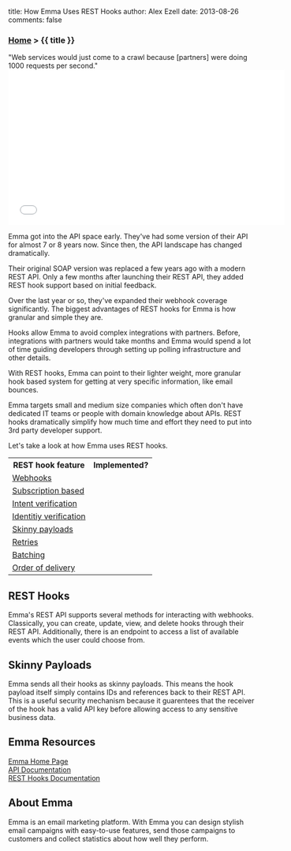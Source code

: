 title: How Emma Uses REST Hooks
author: Alex Ezell
date: 2013-08-26
comments: false

### [Home](/) > {{ title }}

<div class="quote">"Web services would just come to a crawl because [partners] were doing 1000 requests per second."</div>

<iframe width="560" height="315" src="//www.youtube.com/embed/ZmLeOGDrwmU" frameborder="0" allowfullscreen></iframe>

Emma got into the API space early. They've had some version of their API for almost 7 or 8 years now. Since then, the API landscape has changed dramatically.

Their original SOAP version was replaced a few years ago with a modern REST API. Only a few months after launching their REST API, they added REST hook support based on initial feedback.

Over the last year or so, they've expanded their webhook coverage significantly. The biggest advantages of REST hooks for Emma is how granular and simple they are.

Hooks allow Emma to avoid complex integrations with partners. Before, integrations with partners would take months and Emma would spend a lot of time guiding developers through setting up polling infrastructure and other details.

With REST hooks, Emma can point to their lighter weight, more granular hook based system for getting at very specific information, like email bounces.

Emma targets small and medium size companies which often don't have dedicated IT teams or people with domain knowledge about APIs. REST hooks dramatically simplify how much time and effort they need to put into 3rd party developer support.

Let's take a look at how Emma uses REST hooks.

<table>
  <tr>
    <th>REST hook feature</th>
    <th>Implemented?</th>
  </tr>
  <tr>
    <td><a href="/">Webhooks</a></td>
    <td><i class="icon-check-sign"></i></td>
  </tr>
  <tr>
    <td><a href="/">Subscription based</a></td>
    <td><i class="icon-check-sign"></i></td>
  </tr>
  <tr>
    <td><a href="/">Intent verification</a> <i class="icon-shield" title="Security feature"></i></td>
    <td></td>
  </tr>
  <tr>
    <td><a href="/">Identitiy verification</a> <i class="icon-shield" title="Security feature"></i></td>
    <td></td>
  </tr>
  <tr>
    <td><a href="/">Skinny payloads</a> <i class="icon-shield" title="Security feature"></i></td>
    <td><i class="icon-check-sign"></i></td>
  </tr>
  <tr>
    <td><a href="/">Retries</a></td>
    <td></td>
  </tr>
  <tr>
    <td><a href="/">Batching</a></td>
    <td></td>
  </tr>
  <tr>
    <td><a href="/">Order of delivery</a></td>
    <td><i class="icon-check-sign"></i></td>
  </tr>
</table>

## REST Hooks

Emma's REST API supports several methods for interacting with webhooks. Classically, you can create, update, view, and delete hooks through their REST API. Additionally, there is an endpoint to access a list of available events which the user could choose from.

## Skinny Payloads

Emma sends all their hooks as skinny payloads. This means the hook payload itself simply contains IDs and references back to their REST API. This is a useful security mechanism because it guarentees that the receiver of the hook has a valid API key before allowing access to any sensitive business data.

## Emma Resources

[Emma Home Page](http://www.myemma.com/)  
[API Documentation](http://api.myemma.com/api/)  
[REST Hooks Documentation](http://api.myemma.com/api/external/webhooks.html)  

## About Emma

Emma is an email marketing platform. With Emma you can design stylish email campaigns with easy-to-use features, send those campaigns to customers and collect statistics about how well they perform.